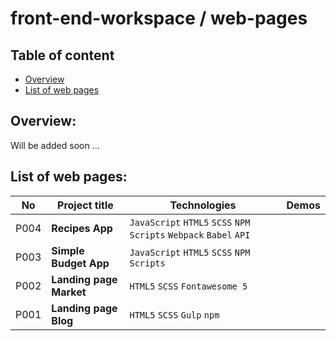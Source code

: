 # front-end-workspace / web-pages  

## Table of content
- [Overview](#overview)
- [List of web pages](#list-of-web-pages)

## Overview:  

Will be added soon ...

## List of web pages:  

No | Project title | Technologies | Demos
---- | ---- | ---- | ----
P004 | **Recipes App** | `JavaScript` `HTML5` `SCSS` `NPM Scripts` `Webpack` `Babel` `API` |
P003 | **Simple Budget App** | `JavaScript` `HTML5` `SCSS` `NPM Scripts` |
P002 | **Landing page Market** | `HTML5` `SCSS` `Fontawesome 5` | 
P001 | **Landing page Blog** | `HTML5` `SCSS` `Gulp` `npm` | 
